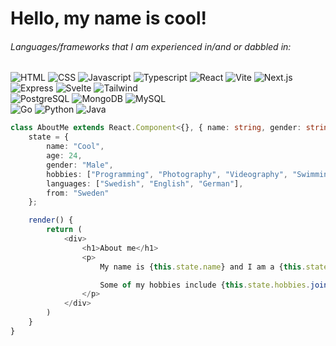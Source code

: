 <h1>
  Hello, my name is cool!
</h1>

###### Languages/frameworks that I am experienced in/and or dabbled in:
![HTML](https://img.shields.io/badge/-HTML-05122A?style=flat&logo=HTML5)
![CSS](https://img.shields.io/badge/-CSS-05122A?style=flat&logo=CSS3)
![Javascript](https://img.shields.io/badge/-Javascript-05122A?style=flat&logo=javascript)
![Typescript](https://img.shields.io/badge/-Typescript-05122A?style=flat&logo=typescript)
![React](https://img.shields.io/badge/-React-05122A?style=flat&logo=react)
![Vite](https://img.shields.io/badge/-Vite-05122A?style=flat&logo=vite)
![Next.js](https://img.shields.io/badge/-Next.js-05122A?style=flat&logo=next.js)
![Express](https://img.shields.io/badge/-Express-05122A?style=flat&logo=express)
![Svelte](https://img.shields.io/badge/-Svelte-05122A?style=flat&logo=svelte)
![Tailwind](https://img.shields.io/badge/-Tailwind-05122A?style=flat&logo=tailwindcss)<br>
![PostgreSQL](https://img.shields.io/badge/-PostgreSQL-05122A?style=flat&logo=postgresql)
![MongoDB](https://img.shields.io/badge/-MongoDB-05122A?style=flat&logo=mongodb)
![MySQL](https://img.shields.io/badge/-MySQL-05122A?style=flat&logo=mysql)<br>
![Go](https://img.shields.io/badge/-Go-05122A?style=flat&logo=go)
![Python](https://img.shields.io/badge/-Python-05122A?style=flat&logo=python)
![Java](https://img.shields.io/badge/Java-ED8B00?style=flat&logo=openjdk)

```typescript
class AboutMe extends React.Component<{}, { name: string, gender: string, hobbies: string[], languages: string[] }> {
    state = {
        name: "Cool",
        age: 24,
        gender: "Male",
        hobbies: ["Programming", "Photography", "Videography", "Swimming"],
        languages: ["Swedish", "English", "German"],
        from: "Sweden"
    };

    render() {
        return (
            <div>
                <h1>About me</h1>
                <p>
                    My name is {this.state.name} and I am a {this.state.age} years old {this.state.gender.toLowerCase()} coder from {this.state.from}.

                    Some of my hobbies include {this.state.hobbies.join(", ")}, and I speak {this.state.languages.join(", ")}.
                </p>
            </div>
        )
    }
}
```

<!--
**g0dzcsgo/g0dzcsgo** is a ✨ _special_ ✨ repository because its `README.md` (this file) appears on your GitHub profile.

Here are some ideas to get you started:

- 🔭 I’m currently working on ...
- 🌱 I’m currently learning ...
- 👯 I’m looking to collaborate on ...
- 🤔 I’m looking for help with ...
- 💬 Ask me about ...
- 📫 How to reach me: ...
- 😄 Pronouns: ...
- ⚡ Fun fact: ...
-->
